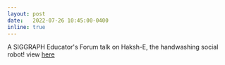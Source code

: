 ```yaml
---
layout: post
date:   2022-07-26 10:45:00-0400
inline: true
---
```


A SIGGRAPH Educator's Forum talk on Haksh-E, the handwashing social robot! view [here](https://s2022.siggraph.org/presentation/?id=gensub_387&sess=sess204#038;sess=sess204) 
